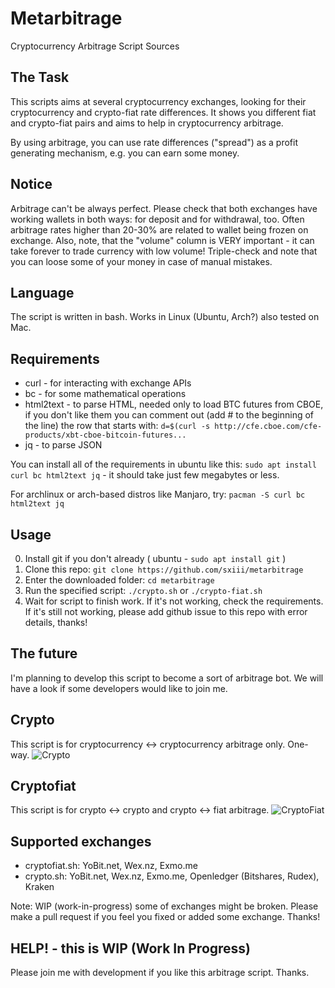 # Metarbitrage
Cryptocurrency Arbitrage Script Sources

## The Task
This scripts aims at several cryptocurrency exchanges, looking for their cryptocurrency and crypto-fiat rate differences. It shows you different fiat and crypto-fiat pairs and aims to help in cryptocurrency arbitrage.

By using arbitrage, you can use rate differences ("spread") as a profit generating mechanism, e.g. you can earn some money.

## Notice
Arbitrage can't be always perfect. Please check that both exchanges have working wallets in both ways: for deposit and for withdrawal, too. Often arbitrage rates higher than 20-30% are related to wallet being frozen on exchange. Also, note, that the "volume" column is VERY important - it can take forever to trade currency with low volume! Triple-check and note that you can loose some of your money in case of manual mistakes.

## Language
The script is written in bash. Works in Linux (Ubuntu, Arch?) also tested on Mac.

## Requirements
* curl - for interacting with exchange APIs
* bc - for some mathematical operations
* html2text - to parse HTML, needed only to load BTC futures from CBOE, if you don't like them you can comment out (add # to the beginning of the line) the row that starts with: `d=$(curl -s http://cfe.cboe.com/cfe-products/xbt-cboe-bitcoin-futures...`
* jq - to parse JSON

You can install all of the requirements in ubuntu like this: `sudo apt install curl bc html2text jq` - it should take just few megabytes or less.

For archlinux or arch-based distros like Manjaro, try: `pacman -S curl bc html2text jq`

## Usage
0. Install git if you don't already ( ubuntu - `sudo apt install git` )
1. Clone this repo: `git clone https://github.com/sxiii/metarbitrage`
2. Enter the downloaded folder: `cd metarbitrage`
3. Run the specified script: `./crypto.sh` or `./crypto-fiat.sh`
4. Wait for script to finish work. If it's not working, check the requirements. If it's still not working, please add github issue to this repo with error details, thanks!

## The future
I'm planning to develop this script to become a sort of arbitrage bot. We will have a look if some developers would like to join me.

## Crypto
This script is for cryptocurrency <-> cryptocurrency arbitrage only. One-way.
![Crypto](https://imgur.com/sXvmJjP.png)

## Cryptofiat
This script is for crypto <-> crypto and crypto <-> fiat arbitrage.
![CryptoFiat](https://imgur.com/pi84xzs.png)

## Supported exchanges
* cryptofiat.sh: YoBit.net, Wex.nz, Exmo.me
* crypto.sh: YoBit.net, Wex.nz, Exmo.me, Openledger (Bitshares, Rudex), Kraken

Note: WIP (work-in-progress) some of exchanges might be broken. Please make a pull request if you feel you fixed or added some exchange. Thanks!

## HELP! - this is WIP (Work In Progress)
Please join me with development if you like this arbitrage script. Thanks.

